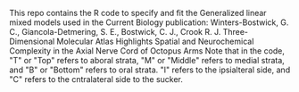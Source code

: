 This repo contains the R code to specify and fit the Generalized linear mixed models used in the Current Biology publication: Winters-Bostwick, G. C., Giancola-Detmering, S. E., Bostwick, C. J., Crook R. J. Three-Dimensional Molecular Atlas Highlights Spatial and Neurochemical Complexity in the Axial Nerve Cord of Octopus Arms
Note that in the code, "T" or "Top" refers to  aboral strata, "M" or "Middle" refers to medial strata, and "B" or "Bottom" refers to oral strata. "I" refers to the ipsialteral side, and "C" refers to the cntralateral side to the sucker.
